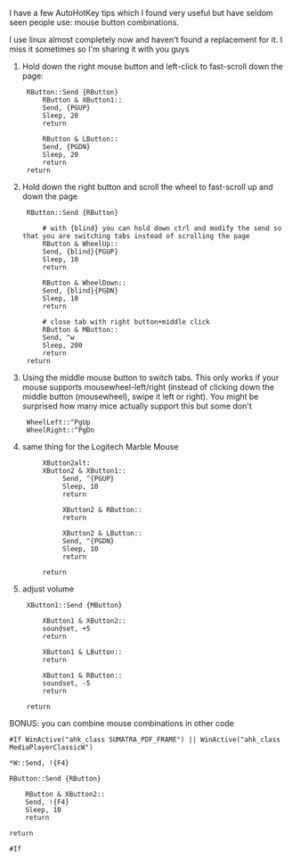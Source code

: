 I have a few AutoHotKey tips which I found very useful but have seldom seen people use: mouse button combinations. 

I use linux almost completely now and haven't found a replacement for it. I miss it sometimes so I'm sharing it with you guys

1. Hold down the right mouse button and left-click to fast-scroll down the page:

        RButton::Send {RButton}
            RButton & XButton1::
            Send, {PGUP}
            Sleep, 20
            return
            
            RButton & LButton::
            Send, {PGDN}
            Sleep, 20
            return
        return

2. Hold down the right button and scroll the wheel to fast-scroll up and down the page

        RButton::Send {RButton}
        
            # with {blind} you can hold down ctrl and modify the send so that you are switching tabs instead of scrolling the page
            RButton & WheelUp::
            Send, {blind}{PGUP}
            Sleep, 10
            return
        
            RButton & WheelDown::
            Send, {blind}{PGDN}
            Sleep, 10
            return
        
            # close tab with right button+middle click  
            RButton & MButton::
            Send, ^w
            Sleep, 200
            return
        return

3. Using the middle mouse button to switch tabs. This only works if your mouse supports mousewheel-left/right (instead of clicking down the middle button (mousewheel), swipe it left or right). You might be surprised how many mice actually support this but some don't
    
        WheelLeft::^PgUp
        WheelRight::^PgDn
    
3. same thing for the Logitech Marble Mouse

            XButton2alt:
            XButton2 & XButton1::
                 Send, ^{PGUP}
                 Sleep, 10
                 return
                 
                 XButton2 & RButton::
                 return
                 
                 XButton2 & LButton::
                 Send, ^{PGDN}
                 Sleep, 10
                 return
                 
            return
        
4. adjust volume
        
        XButton1::Send {MButton}
        
            XButton1 & XButton2::
            soundset, +5
            return
            
            XButton1 & LButton::
            return
            
            XButton1 & RButton::
            soundset, -5
            return
            
        return

BONUS: you can combine mouse combinations in other code

    #If WinActive("ahk_class SUMATRA_PDF_FRAME") || WinActive("ahk_class MediaPlayerClassicW")
    
    *W::Send, !{F4}
    
    RButton::Send {RButton}
    
        RButton & XButton2::
        Send, !{F4}
        Sleep, 10
        return
        
    return
    
    #If
